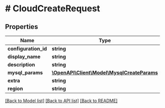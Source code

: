# # CloudCreateRequest

## Properties

Name | Type | Description | Notes
------------ | ------------- | ------------- | -------------
**configuration_id** | **string** |  | [optional]
**display_name** | **string** |  | [optional]
**description** | **string** |  | [optional]
**mysql_params** | [**\OpenAPI\Client\Model\MysqlCreateParams**](MysqlCreateParams.md) |  | [optional]
**extra** | **string** |  | [optional]
**region** | **string** |  | [optional]

[[Back to Model list]](../../README.md#models) [[Back to API list]](../../README.md#endpoints) [[Back to README]](../../README.md)
